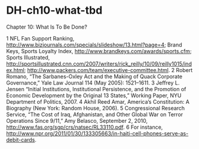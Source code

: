 # DH-ch10-what-tbd

Chapter 10: What Is To Be Done?
 
1 NFL Fan Support Ranking, http://www.bizjournals.com/specials/slideshow/13.html?page=4; Brand Keys, Sports Loyalty Index,
http://www.brandkeys.com/awards/sports.cfm; Sports Illustrated, http://sportsillustrated.cnn.com/2007/writers/rick_reilly/10/09/reilly1015/index.html;
http://www.packers.com/team/executive-committee.html.
2 Robert Romano, “The Sarbanes-Oxley Act and the Making of Quack Corporate Governance,” Yale Law Journal 114 (May 2005): 1521–1611.
3 Jeffrey L. Jensen “Initial Institutions, Institutional Persistence, and the Promotion of Economic Development by the Original 13 States,” Working Paper,
NYU Department of Politics, 2007.
4 Akhil Reed Amar, America’s Constitution: A Biography (New York: Random House, 2006).
5 Congressional Research Service, “The Cost of Iraq, Afghanistan, and Other Global War on Terror Operations Since 9/11,” Amy Belasco, September 2,
2010, http://www.fas.org/sgp/crs/natsec/RL33110.pdf.
6 For instance, http://www.npr.org/2011/01/30/133305663/in-haiti-cell-phones-serve-as-debit-cards.
